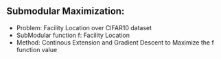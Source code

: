 ## Submodular Maximization:
- Problem: Facility Location over CIFAR10 dataset
- SubModular function f: Facility Location
- Method: Continous Extension and Gradient Descent to Maximize the f function value   